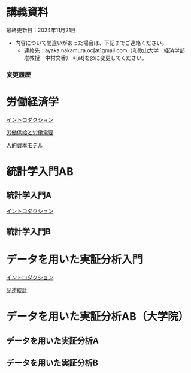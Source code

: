 # 講義資料

最終更新日：2024年11月21日

- 内容について間違いがあった場合は、下記までご連絡ください。
    - 連絡先：ayaka.nakamura.oc[at]gmail.com（和歌山大学　経済学部　准教授　中村文香）
    ※[at]を@に変更してください。

### 変更履歴

# 労働経済学

[イントロダクション](labor/intro.md)

[労働供給と労働需要](labor/ds.md)

[人的資本モデル](labor/hc.md)

# 統計学入門AB

## 統計学入門A

[イントロダクション](statintro/intro.md)

## 統計学入門B

# データを用いた実証分析入門

[イントロダクション](dataintro_intro.html)

[記述統計](dataintro_descriptive.md)

# データを用いた実証分析AB（大学院）

## データを用いた実証分析A

## データを用いた実証分析B

